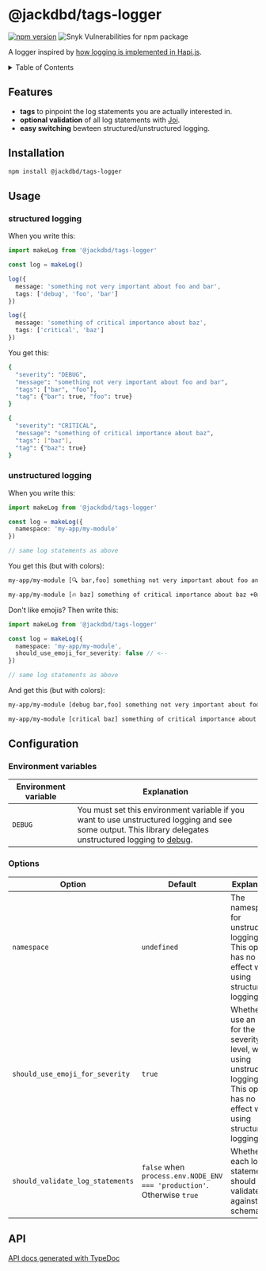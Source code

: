 # @jackdbd/tags-logger

[![npm version](https://badge.fury.io/js/@jackdbd%2Ftags-logger.svg)](https://badge.fury.io/js/@jackdbd%2Ftags-logger)
![Snyk Vulnerabilities for npm package](https://img.shields.io/snyk/vulnerabilities/npm/@jackdbd%2Ftags-logger)

A logger inspired by [how logging is implemented in Hapi.js](https://hapi.dev/tutorials/logging/).

<!-- START doctoc generated TOC please keep comment here to allow auto update -->
<!-- DON'T EDIT THIS SECTION, INSTEAD RE-RUN doctoc TO UPDATE -->
<details><summary>Table of Contents</summary>

- [Features](#features)
- [Installation](#installation)
- [Usage](#usage)
  - [structured logging](#structured-logging)
  - [unstructured logging](#unstructured-logging)
- [Configuration](#configuration)
  - [Environment variables](#environment-variables)
  - [Options](#options)
- [API](#api)

<!-- END doctoc generated TOC please keep comment here to allow auto update -->
</details>

## Features

- **tags** to pinpoint the log statements you are actually interested in.
- **optional validation** of all log statements with [Joi](https://github.com/sideway/joi).
- **easy switching** bewteen structured/unstructured logging.

## Installation

```sh
npm install @jackdbd/tags-logger
```

## Usage

### structured logging

When you write this:

```ts
import makeLog from '@jackdbd/tags-logger'

const log = makeLog()

log({
  message: 'something not very important about foo and bar',
  tags: ['debug', 'foo', 'bar']
})

log({
  message: 'something of critical importance about baz',
  tags: ['critical', 'baz']
})
```

You get this:

```sh
{
  "severity": "DEBUG",
  "message": "something not very important about foo and bar",
  "tags": ["bar", "foo"],
  "tag": {"bar": true, "foo": true}
}

{
  "severity": "CRITICAL",
  "message": "something of critical importance about baz",
  "tags": ["baz"],
  "tag": {"baz": true}
}
```

### unstructured logging

When you write this:

```ts
import makeLog from '@jackdbd/tags-logger'

const log = makeLog({
  namespace: 'my-app/my-module'
})

// same log statements as above
```

You get this (but with colors):

```sh
my-app/my-module [🔍 bar,foo] something not very important about foo and bar +0ms

my-app/my-module [🔥 baz] something of critical importance about baz +0ms
```

Don't like emojis? Then write this:

```ts
import makeLog from '@jackdbd/tags-logger'

const log = makeLog({
  namespace: 'my-app/my-module',
  should_use_emoji_for_severity: false // <--
})

// same log statements as above
```

And get this (but with colors):

```sh
my-app/my-module [debug bar,foo] something not very important about foo and bar +0ms

my-app/my-module [critical baz] something of critical importance about baz +0ms
```

## Configuration

### Environment variables

| Environment variable | Explanation |
| --- | --- |
| `DEBUG` | You must set this environment variable if you want to use unstructured logging and see some output. This library delegates unstructured logging to [debug](https://github.com/debug-js/debug).

### Options

| Option | Default | Explanation |
| --- | --- | --- |
| `namespace` | `undefined` | The namespace for unstructured logging. This option has no effect when using structured logging. |
| `should_use_emoji_for_severity` | `true` | Whether to use an emoji for the severity level, when using unstructured logging. This option has no effect when using structured logging. |
| `should_validate_log_statements` | `false` when `process.env.NODE_ENV === 'production'`. Otherwise `true` | Whether each log statement should be validated against a [Joi](https://github.com/sideway/joi) schema. |

## API

[API docs generated with TypeDoc](https://jackdbd.github.io/calderone/tags-logger/)
